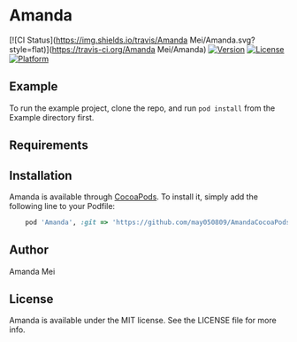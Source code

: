 # Amanda

[![CI Status](https://img.shields.io/travis/Amanda Mei/Amanda.svg?style=flat)](https://travis-ci.org/Amanda Mei/Amanda)
[![Version](https://img.shields.io/cocoapods/v/Amanda.svg?style=flat)](https://cocoapods.org/pods/Amanda)
[![License](https://img.shields.io/cocoapods/l/Amanda.svg?style=flat)](https://cocoapods.org/pods/Amanda)
[![Platform](https://img.shields.io/cocoapods/p/Amanda.svg?style=flat)](https://cocoapods.org/pods/Amanda)

## Example

To run the example project, clone the repo, and run `pod install` from the Example directory first.

## Requirements

## Installation

Amanda is available through [CocoaPods](https://cocoapods.org). To install
it, simply add the following line to your Podfile:

```ruby
    pod 'Amanda', :git => 'https://github.com/may050809/AmandaCocoaPods.git', :branch => 'master'
```

## Author

Amanda Mei

## License

Amanda is available under the MIT license. See the LICENSE file for more info.
